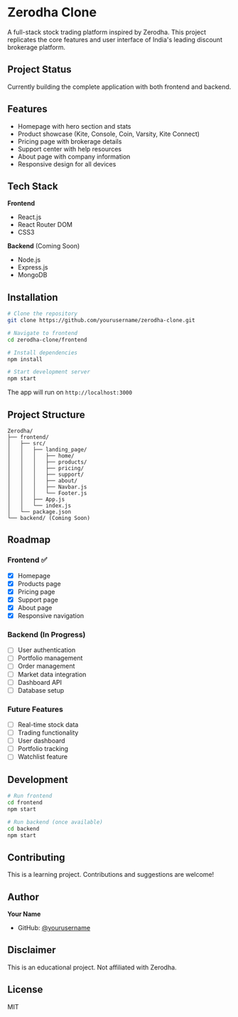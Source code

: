 # Zerodha Clone

A full-stack stock trading platform inspired by Zerodha. This project replicates the core features and user interface of India's leading discount brokerage platform.

## Project Status

Currently building the complete application with both frontend and backend.

## Features

- Homepage with hero section and stats
- Product showcase (Kite, Console, Coin, Varsity, Kite Connect)
- Pricing page with brokerage details
- Support center with help resources
- About page with company information
- Responsive design for all devices

## Tech Stack

**Frontend**
- React.js
- React Router DOM
- CSS3

**Backend** (Coming Soon)
- Node.js
- Express.js
- MongoDB

## Installation

```bash
# Clone the repository
git clone https://github.com/yourusername/zerodha-clone.git

# Navigate to frontend
cd zerodha-clone/frontend

# Install dependencies
npm install

# Start development server
npm start
```

The app will run on `http://localhost:3000`

## Project Structure

```
Zerodha/
├── frontend/
│   ├── src/
│   │   ├── landing_page/
│   │   │   ├── home/
│   │   │   ├── products/
│   │   │   ├── pricing/
│   │   │   ├── support/
│   │   │   ├── about/
│   │   │   ├── Navbar.js
│   │   │   └── Footer.js
│   │   ├── App.js
│   │   └── index.js
│   └── package.json
└── backend/ (Coming Soon)
```

## Roadmap

### Frontend ✅
- [x] Homepage
- [x] Products page
- [x] Pricing page
- [x] Support page
- [x] About page
- [x] Responsive navigation

### Backend (In Progress)
- [ ] User authentication
- [ ] Portfolio management
- [ ] Order management
- [ ] Market data integration
- [ ] Dashboard API
- [ ] Database setup

### Future Features
- [ ] Real-time stock data
- [ ] Trading functionality
- [ ] User dashboard
- [ ] Portfolio tracking
- [ ] Watchlist feature

## Development

```bash
# Run frontend
cd frontend
npm start

# Run backend (once available)
cd backend
npm start
```

## Contributing

This is a learning project. Contributions and suggestions are welcome!

## Author

**Your Name**
- GitHub: [@yourusername](https://github.com/Satyajit-69/)

## Disclaimer

This is an educational project. Not affiliated with Zerodha.

## License

MIT

